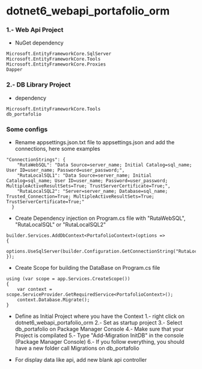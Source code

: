 # dotnet6_webapi_portafolio_orm

### 1.- Web Api Project
* NuGet dependency 
```
Microsoft.EntityFrameworkCore.SqlServer
Microsoft.EntityFrameworkCore.Tools
Microsoft.EntityFrameworkCore.Proxies
Dapper
```

### 2.- DB Library Project
* dependency 
```
Microsoft.EntityFrameworkCore.Tools
db_portafolio
```

### Some configs

* Rename appsettings.json.txt file to appsettings.json and add the connections, here some examples
```
"ConnectionStrings": {
    "RutaWebSQL": "Data Source=server_name; Initial Catalog=sql_name; User ID=user_name; Password=user_password;",
    "RutaLocalSQL1": "Data Source=server_name; Initial Catalog=sql_name; User ID=user_name; Password=user_password; MultipleActiveResultSets=True; TrustServerCertificate=True;",
    "RutaLocalSQL2": "Server=server_name; Database=sql_name; Trusted_Connection=True; MultipleActiveResultSets=True; TrustServerCertificate=True;"
  }
```

* Create Dependency injection on Program.cs file with "RutaWebSQL", "RutaLocalSQL" or "RutaLocalSQL2"
```
builder.Services.AddDbContext<PortafolioContext>(options =>
{
    options.UseSqlServer(builder.Configuration.GetConnectionString("RutaLocalSQL"));
});
```

* Create Scope for building the DataBase on Program.cs file
```
using (var scope = app.Services.CreateScope())
{
    var context = scope.ServiceProvider.GetRequiredService<PortafolioContext>();
    context.Database.Migrate();
}
```

* Define as Initial Project where you have the Context
1.- right click on dotnet6_webapi_portafolio_orm
2.- Set as startup project
3.- Select db_portafolio on Package Manager Console
4.- Make sure that your Project is compilated
5.- Type "Add-Migration InitDB" in the console (Package Manager Console)
6.- If you follow everything, you should have a new folder call Migrations on db_portafolio

* For display data like api, add new blank api controller
